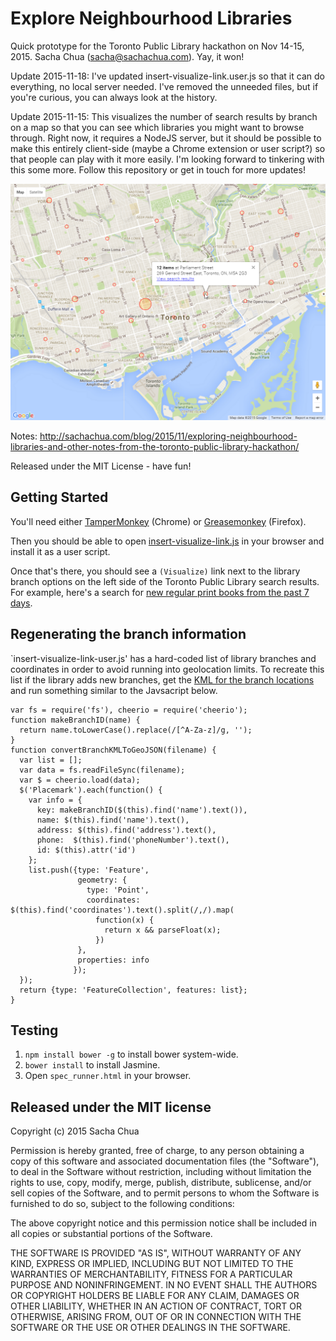 # Explore Neighbourhood Libraries

Quick prototype for the Toronto Public Library hackathon on Nov 14-15, 2015.
Sacha Chua (sacha@sachachua.com). Yay, it won!

Update 2015-11-18: I've updated insert-visualize-link.user.js so that
it can do everything, no local server needed. I've removed the
unneeded files, but if you're curious, you can always look at the
history.

Update 2015-11-15: This visualizes the number of search results by
branch on a map so that you can see which libraries you might want to
browse through. Right now, it requires a NodeJS server, but it should
be possible to make this entirely client-side (maybe a Chrome
extension or user script?) so that people can play with it more
easily. I'm looking forward to tinkering with this some more. Follow
this repository or get in touch for more updates!

![Screenshot](screenshot.png)

Notes: http://sachachua.com/blog/2015/11/exploring-neighbourhood-libraries-and-other-notes-from-the-toronto-public-library-hackathon/

Released under the MIT License - have fun!

## Getting Started

You'll need either [TamperMonkey](http://tampermonkey.net/) (Chrome)
or
[Greasemonkey](https://addons.mozilla.org/en-us/firefox/addon/greasemonkey/)
(Firefox). 

Then you should be able to open [insert-visualize-link.js](https://github.com/sachac/explore-neighbourhood-libraries/raw/master/insert-visualize-link.user.js) in your
browser and install it as a user script. 

Once that's there, you should see a `(Visualize)` link next to the
library branch options on the left side of the Toronto Public Library search results. For example, here's a search for [new regular print books from the past 7 days](http://www.torontopubliclibrary.ca/search.jsp?N=37918+38758).

## Regenerating the branch information

`insert-visualize-link-user.js' has a hard-coded list of library branches and coordinates
in order to avoid running into geolocation limits. To recreate this list if the library adds new branches, get the 
[KML for the branch locations](http://www.torontopubliclibrary.ca/data/library-data.kml) and run something similar to the Javsacript below.

    var fs = require('fs'), cheerio = require('cheerio');
    function makeBranchID(name) {
      return name.toLowerCase().replace(/[^A-Za-z]/g, '');
    }
    function convertBranchKMLToGeoJSON(filename) {
      var list = [];
      var data = fs.readFileSync(filename);
      var $ = cheerio.load(data);
      $('Placemark').each(function() {
        var info = {
          key: makeBranchID($(this).find('name').text()),
          name: $(this).find('name').text(),
          address: $(this).find('address').text(),
          phone:  $(this).find('phoneNumber').text(),
          id: $(this).attr('id')
        };
        list.push({type: 'Feature',
                   geometry: {
                     type: 'Point',
                     coordinates: $(this).find('coordinates').text().split(/,/).map(
                       function(x) {
                         return x && parseFloat(x);
                       })
                   },
                   properties: info
                  });
      });
      return {type: 'FeatureCollection', features: list};
    }

## Testing

1. `npm install bower -g` to install bower system-wide.
2. `bower install` to install Jasmine.
3. Open `spec_runner.html` in your browser.

## Released under the MIT license

Copyright (c) 2015 Sacha Chua

Permission is hereby granted, free of charge, to any person obtaining a copy
of this software and associated documentation files (the "Software"), to deal
in the Software without restriction, including without limitation the rights
to use, copy, modify, merge, publish, distribute, sublicense, and/or sell
copies of the Software, and to permit persons to whom the Software is
furnished to do so, subject to the following conditions:

The above copyright notice and this permission notice shall be included in
all copies or substantial portions of the Software.

THE SOFTWARE IS PROVIDED "AS IS", WITHOUT WARRANTY OF ANY KIND, EXPRESS OR
IMPLIED, INCLUDING BUT NOT LIMITED TO THE WARRANTIES OF MERCHANTABILITY,
FITNESS FOR A PARTICULAR PURPOSE AND NONINFRINGEMENT.  IN NO EVENT SHALL THE
AUTHORS OR COPYRIGHT HOLDERS BE LIABLE FOR ANY CLAIM, DAMAGES OR OTHER
LIABILITY, WHETHER IN AN ACTION OF CONTRACT, TORT OR OTHERWISE, ARISING FROM,
OUT OF OR IN CONNECTION WITH THE SOFTWARE OR THE USE OR OTHER DEALINGS IN
THE SOFTWARE.

